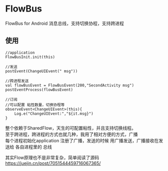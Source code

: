 # FlowBus
FlowBus for Android 消息总线，支持切换协程，支持跨进程

## 使用
```
//application
FlowBusInit.init(this)

//发送
postEvent(ChangeUIEvent(" msg"))

//跨进程发送
val flowBusEvent = FlowBusEvent(200,"SecondActivity msg")
postEventProcess(flowBusEvent)

//订阅
//可以配置 粘性数量，切换协程等
observeEvent<ChangeUIEvent>(this){
    Log.e("ChangeUIEvent:","${it.msg}")
}
```
整个依赖于SharedFlow，天生的可配置粘性，并且支持切换线程。  
至于跨进程，跨进程的方式也就几种，我用了相对方便的方式，广播  
每个进程初始化application 注册了广播，发送的时候 用广播发送，广播接收在发送给 各自进程里的 总线

其实Flow原理也不是非常复杂，简单阅读了源码 https://juejin.cn/post/7051544459716067365/
